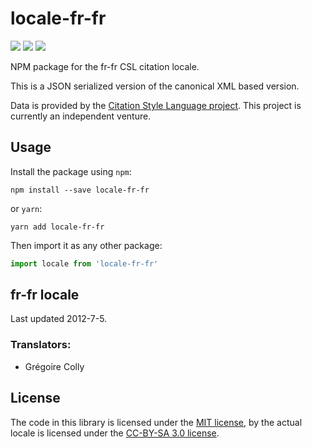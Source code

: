 # locale-fr-fr

[![](https://flat.badgen.net/npm/v/locale-fr-fr)](https://npmjs.org/package/locale-fr-fr)
[![](https://flat.badgen.net/badge/license/MIT/blue)][mit]
[![](https://flat.badgen.net/badge/license/CC-BY-SA/blue)][cc-by-sa-3.0]

NPM package for the fr-fr CSL citation locale.

This is a JSON serialized version of the canonical XML based version.

Data is provided by the [Citation Style Language project](https://citationstyles.org).
This project is currently an independent venture.

## Usage
Install the package using `npm`:

```shell
npm install --save locale-fr-fr
```

or `yarn`:

```shell
yarn add locale-fr-fr
```

Then import it as any other package:

```js
import locale from 'locale-fr-fr'
```

## fr-fr locale
Last updated 2012-7-5.

### Translators: 
- Grégoire Colly

## License
The code in this library is licensed under the [MIT license][mit], by the actual locale is licensed under the [CC-BY-SA 3.0 license][cc-by-sa-3.0].

[mit]: https://opensource.org/licenses/MIT
[cc-by-sa-3.0]: https://creativecommons.org/licenses/by-sa/3.0/
